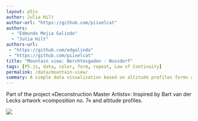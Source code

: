 ```yaml
---
layout: p5js
author: Julia Hilt  
author-url: "https://github.com/piixelcat" 
authors:
  - "Edmundo Mejia Galindo"
  - "Julia Hilt"  
authors-url:
 - "https://github.com/edgalindo"
 - "https://github.com/piixelcat" 
title: "Mountain view: Berchtesgaden - Nussdorf"
tags: [P5.js, data, color, form, repeat, Law of Continuity]
permalink: /data/mountain-view/
summary: A simple data visualization based on altitude profiles forms abstract mountain views.
---
```


Part of the project »Deconstruction Master Artists«: Inspired by Bart van der Lecks artwork »composition no. 7« and altitude profiles.

![](mountain-view/mountain-view-01/out.png)  
